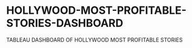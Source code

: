 # HOLLYWOOD-MOST-PROFITABLE-STORIES-DASHBOARD
TABLEAU DASHBOARD OF HOLLYWOOD MOST PROFITABLE STORIES
